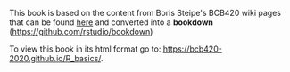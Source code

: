 This book is based on the content from Boris Steipe's BCB420 wiki pages that can be found [here](http://steipe.biochemistry.utoronto.ca/abc/index.php/Computational_Systems_Biology_Main_Page) and converted into a **bookdown** (https://github.com/rstudio/bookdown)

To view this book in its html format go to:  https://bcb420-2020.github.io/R_basics/.
